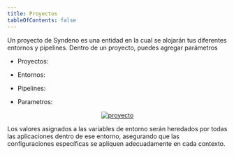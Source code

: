 ```yaml
---
title: Proyectos
tableOfContents: false
---
```


Un proyecto de Syndeno es una entidad en la cual se alojarán tus diferentes entornos y pipelines. Dentro de un proyecto, puedes agregar parámetros 

* Proyectos:

* Entornos:
* Pipelines:
* Parametros:

<div style="display: flex; justify-content: center;">
    <a href="/src/content/docs/img/getting-started/syndeno-ecosystem/devops/proyecto/" target="_blank">
        <img src="/src/content/docs/img/getting-started/syndeno-ecosystem/devops/proyecto/" alt="proyecto" style="max-width: 100%; height: auto;">
    </a>
</div>

Los valores asignados a las variables de entorno serán heredados por todas las aplicaciones dentro de ese entorno, asegurando que las configuraciones específicas se apliquen adecuadamente en cada contexto.